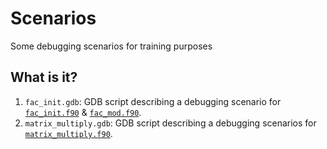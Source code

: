 # Scenarios
Some debugging scenarios for training purposes

## What is it?
1. `fac_init.gdb`: GDB script describing a debugging scenario
    for [`fac_init.f90`](../fac_init.f90) &
    [`fac_mod.f90`](../fac_mod.f90).
1. `matrix_multiply.gdb`: GDB script describing a debugging
    scenarios for [`matrix_multiply.f90`](../matrix_multiply.f90).
